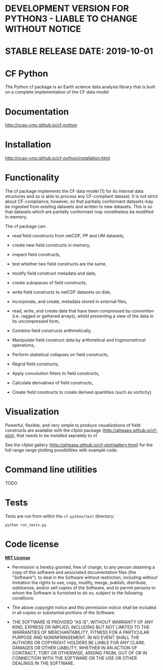 # DEVELOPMENT VERSION FOR PYTHON3 - LIABLE TO CHANGE WITHOUT NOTICE

# STABLE RELEASE DATE: 2019-10-01

# CF Python

The Python cf package is an Earth science data analysis library that
is built on a complete implementation of the CF data model

# Documentation

http://ncas-cms.github.io/cf-python

# Installation

http://ncas-cms.github.io/cf-python/installation.html

# Functionality

The cf package implements the CF data model [1] for its internal data
structures and so is able to process any CF-compliant dataset. It is
not strict about CF-compliance, however, so that partially conformant
datasets may be ingested from existing datasets and written to new
datasets. This is so that datasets which are partially conformant may
nonetheless be modified in memory.

The cf package can:

  * read field constructs from netCDF, PP and UM datasets,
  
  * create new field constructs in memory,
  
  * inspect field constructs,
  
  * test whether two field constructs are the same,
  
  * modify field construct metadata and data,
  
  * create subspaces of field constructs,
  
  * write field constructs to netCDF datasets on disk,
  
  * incorporate, and create, metadata stored in external files,
  
  * read, write, and create data that have been compressed by
    convention (i.e. ragged or gathered arrays), whilst presenting a
    view of the data in its uncompressed form,    
  
  * Combine field constructs arithmetically,
  
  * Manipulate field construct data by arithmetical and
    trigonometrical operations,
  
  * Perform statistical collapses on field constructs,
  
  * Regrid field constructs,
  
  * Apply convolution filters to field constructs,
  
  * Calculate derivatives of field constructs,
  
  * Create field constructs to create derived quantities (such as
    vorticity).

# Visualization

Powerful, flexible, and very simple to produce visualizations of field
constructs are available with the cfplot package
(http://ajheaps.github.io/cf-plot), that needs to be installed
seprately to cf.

See the cfplot gallery (http://ajheaps.github.io/cf-plot/gallery.html)
for the full range range plotting possibilities with example code.

# Command line utilities

TODO

# Tests

Tests are run from within the ``cf-python/test`` directory:

    python run_tests.py

# Code license

[**MIT License**](http://opensource.org/licenses/mit-license.php)

  * Permission is hereby granted, free of charge, to any person
    obtaining a copy of this software and associated documentation
    files (the "Software"), to deal in the Software without
    restriction, including without limitation the rights to use, copy,
    modify, merge, publish, distribute, sublicense, and/or sell copies
    of the Software, and to permit persons to whom the Software is
    furnished to do so, subject to the following conditions:

  * The above copyright notice and this permission notice shall be
    included in all copies or substantial portions of the Software.

  * THE SOFTWARE IS PROVIDED "AS IS", WITHOUT WARRANTY OF ANY KIND,
    EXPRESS OR IMPLIED, INCLUDING BUT NOT LIMITED TO THE WARRANTIES OF
    MERCHANTABILITY, FITNESS FOR A PARTICULAR PURPOSE AND
    NONINFRINGEMENT. IN NO EVENT SHALL THE AUTHORS OR COPYRIGHT
    HOLDERS BE LIABLE FOR ANY CLAIM, DAMAGES OR OTHER LIABILITY,
    WHETHER IN AN ACTION OF CONTRACT, TORT OR OTHERWISE, ARISING FROM,
    OUT OF OR IN CONNECTION WITH THE SOFTWARE OR THE USE OR OTHER
    DEALINGS IN THE SOFTWARE.
